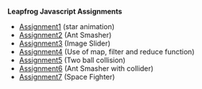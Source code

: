 __Leapfrog Javascript Assignments__
* [Assignment1](https://bipinmdr07.github.io/js-experiments/ast1/) (star animation)
* [Assignment2](https://bipinmdr07.github.io/js-experiments/ast2/) (Ant Smasher)
* [Assignment3](https://bipinmdr07.github.io/js-experiments/ast3/) (Image Slider)
* [Assignment4](https://bipinmdr07.github.io/js-experiments/ast4/)  (Use of map, filter and reduce function) 
* [Assignment5](https://bipinmdr07/github.io/js-experiments/ast5/) (Two ball collision)
* [Assignment6](https://bipinmdr07/github.io/js-experiments/ast6/) (Ant Smasher with collider)
* [Assignment7](https://bipinmdr07/github.io/js-experiments/ast6/) (Space Fighter)